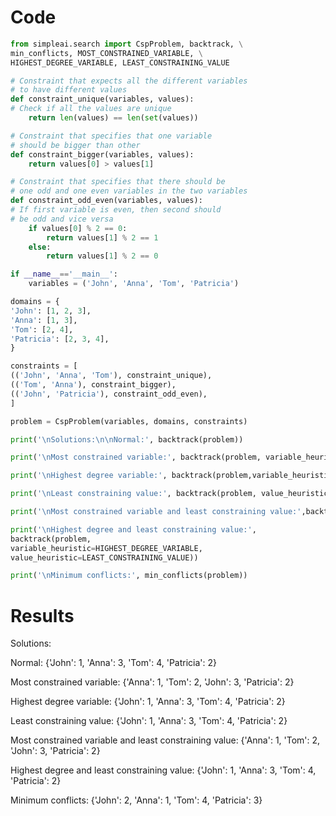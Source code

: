 # Code
```py
from simpleai.search import CspProblem, backtrack, \
min_conflicts, MOST_CONSTRAINED_VARIABLE, \
HIGHEST_DEGREE_VARIABLE, LEAST_CONSTRAINING_VALUE

# Constraint that expects all the different variables
# to have different values
def constraint_unique(variables, values):
# Check if all the values are unique
    return len(values) == len(set(values))

# Constraint that specifies that one variable
# should be bigger than other
def constraint_bigger(variables, values):
    return values[0] > values[1]

# Constraint that specifies that there should be
# one odd and one even variables in the two variables
def constraint_odd_even(variables, values):
# If first variable is even, then second should
# be odd and vice versa
    if values[0] % 2 == 0:
        return values[1] % 2 == 1
    else:
        return values[1] % 2 == 0

if __name__=='__main__':
    variables = ('John', 'Anna', 'Tom', 'Patricia')

domains = {
'John': [1, 2, 3],
'Anna': [1, 3],
'Tom': [2, 4],
'Patricia': [2, 3, 4],
}

constraints = [
(('John', 'Anna', 'Tom'), constraint_unique),
(('Tom', 'Anna'), constraint_bigger),
(('John', 'Patricia'), constraint_odd_even),
]

problem = CspProblem(variables, domains, constraints)

print('\nSolutions:\n\nNormal:', backtrack(problem))

print('\nMost constrained variable:', backtrack(problem, variable_heuristic=MOST_CONSTRAINED_VARIABLE))

print('\nHighest degree variable:', backtrack(problem,variable_heuristic=HIGHEST_DEGREE_VARIABLE))

print('\nLeast constraining value:', backtrack(problem, value_heuristic=LEAST_CONSTRAINING_VALUE))

print('\nMost constrained variable and least constraining value:',backtrack(problem,variable_heuristic=MOST_CONSTRAINED_VARIABLE,value_heuristic=LEAST_CONSTRAINING_VALUE))

print('\nHighest degree and least constraining value:',
backtrack(problem,
variable_heuristic=HIGHEST_DEGREE_VARIABLE,
value_heuristic=LEAST_CONSTRAINING_VALUE))

print('\nMinimum conflicts:', min_conflicts(problem))


```

# Results
Solutions:

Normal: {'John': 1, 'Anna': 3, 'Tom': 4, 'Patricia': 2}

Most constrained variable: {'Anna': 1, 'Tom': 2, 'John': 3, 'Patricia': 2}

Highest degree variable: {'John': 1, 'Anna': 3, 'Tom': 4, 'Patricia': 2}

Least constraining value: {'John': 1, 'Anna': 3, 'Tom': 4, 'Patricia': 2}

Most constrained variable and least constraining value: {'Anna': 1, 'Tom': 2, 'John': 3, 'Patricia': 2}

Highest degree and least constraining value: {'John': 1, 'Anna': 3, 'Tom': 4, 'Patricia': 2}

Minimum conflicts: {'John': 2, 'Anna': 1, 'Tom': 4, 'Patricia': 3}
